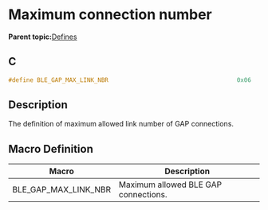 # Maximum connection number

**Parent topic:**[Defines](GUID-9781CD29-3C4B-41EE-8F98-355D2AA99482.md)

## C

```c
#define BLE_GAP_MAX_LINK_NBR                                    0x06
```

## Description

The definition of maximum allowed link number of GAP connections.

## Macro Definition

|Macro|Description|
|-----|-----------|
|BLE\_GAP\_MAX\_LINK\_NBR|Maximum allowed BLE GAP connections.|

